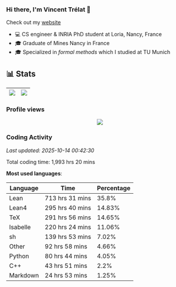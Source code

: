 ### Hi there, I'm Vincent Trélat 👋

Check out my [website](https://vtrelat.github.io)

-   💻 CS engineer & INRIA PhD student at Loria, Nancy, France
-   🎓 Graduate of Mines Nancy in France
-   🎓 Specialized in _formal methods_ which I studied at TU Munich

## 📊 **Stats**

| <img align="center" src="https://readme-stats.clckblog.space/api?username=VTrelat&show_icons=true&include_all_commits=true&theme=tokyonight&hide_border=true" /> | <img align="center" src="https://readme-stats.clckblog.space/api/top-langs/?username=VTrelat&layout=compact&theme=tokyonight&hide_border=true" /> |
| ---------------------------------------------------------------------------------------------------------------------------------------------------------------- | ------------------------------------------------------------------------------------------------------------------------------------------------- |

### Profile views

<p align="center">
 <img src="https://profile-counter.glitch.me/VTrelat/count.svg" />
</p>

<!--automations-->
### Coding Activity
_Last updated: 2025-10-14 00:42:30_

Total coding time: 1,993 hrs 20 mins

**Most used languages**:

| Language | Time | Percentage |
| ------------- | ------------- | ------------- |
| Lean | 713 hrs 31 mins | 35.8% |
| Lean4 | 295 hrs 40 mins | 14.83% |
| TeX | 291 hrs 56 mins | 14.65% |
| Isabelle | 220 hrs 24 mins | 11.06% |
| sh | 139 hrs 53 mins | 7.02% |
| Other | 92 hrs 58 mins | 4.66% |
| Python | 80 hrs 44 mins | 4.05% |
| C++ | 43 hrs 51 mins | 2.2% |
| Markdown | 24 hrs 53 mins | 1.25% |

